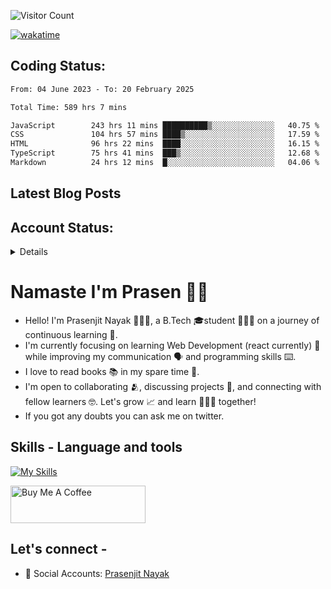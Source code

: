 <div>

![Visitor Count](https://profile-counter.glitch.me/StarKnightt/count.svg)



[![wakatime](https://wakatime.com/badge/user/d27d27da-dc32-4c1b-a703-f654f4050105.svg)](https://wakatime.com/@d27d27da-dc32-4c1b-a703-f654f405010)

</div>  

## Coding Status: 
<!--START_SECTION:waka-->

```txt
From: 04 June 2023 - To: 20 February 2025

Total Time: 589 hrs 7 mins

JavaScript        243 hrs 11 mins ██████████▒░░░░░░░░░░░░░░   40.75 %
CSS               104 hrs 57 mins ████▒░░░░░░░░░░░░░░░░░░░░   17.59 %
HTML              96 hrs 22 mins  ████░░░░░░░░░░░░░░░░░░░░░   16.15 %
TypeScript        75 hrs 41 mins  ███▒░░░░░░░░░░░░░░░░░░░░░   12.68 %
Markdown          24 hrs 12 mins  █░░░░░░░░░░░░░░░░░░░░░░░░   04.06 %
```

<!--END_SECTION:waka-->

## Latest Blog Posts
<!-- BLOG-POSTS:START -->
<!-- BLOG-POSTS:END -->

## Account Status:
<details>
  
[![StarKnightt's GitHub | Stats](https://stats.quira.sh/StarKnightt/github?theme=dark)](https://quira.sh?utm_source=widgets&utm_campaign=StarKnightt)

</details>

# Namaste I'm Prasen 🙏🏻

<!-- BLOG-POSTS:START -->
<!-- BLOG-POSTS:END -->

- Hello! I'm Prasenjit Nayak 👨🏻‍💻, a B.Tech 🎓student 👨🏻‍🎓 on a journey of continuous learning 📑.
- I'm currently focusing on learning Web Development (react currently) 🍵 while improving my communication 🗣️ and programming skills ⌨️. 
- I love to read books 📚 in my spare time 🪹.
- I'm open to collaborating 🫂, discussing projects 📒, and connecting with fellow learners 🤓. Let's grow 📈 and learn 🙎🏻‍♂️ together!
- If you got any doubts you can ask me on twitter.

## Skills - Language and tools
[![My Skills](https://skillicons.dev/icons?i=react,html,css,javascript,nodejs,expressjs,mongo,typescript,next,tailwind,pug,git,github,vscode,linux,discord&theme=light)](https://skillicons.dev)
<!--social stats -->

<a href="https://www.buymeacoffee.com/prasen" target="_blank"><img src="https://cdn.buymeacoffee.com/buttons/v2/default-yellow.png" alt="Buy Me A Coffee" style="height: 60px !important;width: 216px !important;" ></a>

## Let's connect -
- 💼 Social Accounts: [Prasenjit Nayak](https://prasen.dev) <br>

<!-- End of the README files :) --!>
